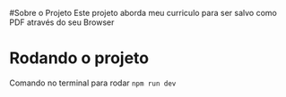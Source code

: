 #Sobre o Projeto
  Este projeto aborda meu curriculo para ser salvo como PDF através do seu Browser

# Rodando o projeto

Comando no terminal para rodar
`npm run dev`
